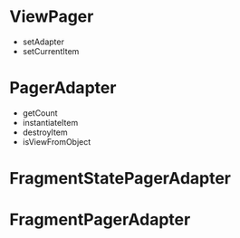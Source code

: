 # ViewPager
* setAdapter
* setCurrentItem

# PagerAdapter
* getCount
* instantiateItem
* destroyItem
* isViewFromObject

# FragmentStatePagerAdapter
# FragmentPagerAdapter
